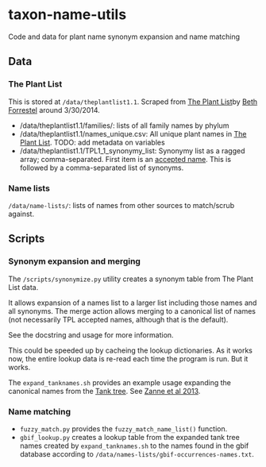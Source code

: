 taxon-name-utils
================

Code and data for plant name synonym expansion and name matching

## Data ##

### The Plant List ###

This is stored at `/data/theplantlist1.1`.  Scraped from [The Plant List][TPL]by [Beth Forrestel][ejforrestel] around 3/30/2014.

- /data/theplantlist1.1/families/: lists of all family names by phylum
- /data/theplantlist1.1/names_unique.csv: All unique plant names in [The Plant List][TPL].  TODO: add metadata on variables
- /data/theplantlist1.1/TPL1_1_synonymy_list: Synonymy list as a ragged array; comma-separated.  First item is an [accepted name][TPL-accepted].  This is followed by a comma-separated list of synonyms.


### Name lists ###

`/data/name-lists/`: lists of names from other sources to match/scrub against.

## Scripts ##

### Synonym expansion and merging ###

The `/scripts/synonymize.py` utility creates a synonym table from The Plant List data.

It allows expansion of a names list to a larger list including those names and all
synonyms. The merge action allows merging to a canonical list of names (not
necessarily TPL accepted names, although that is the default).

See the docstring and usage for more information.

This could be speeded up by cacheing the lookup dictionaries. As it works now,
the entire lookup data is re-read each time the program is run. But it works.

The `expand_tanknames.sh` provides an example usage expanding the canonical names from the [Tank tree][TankTree]. See [Zanne et al 2013][Zanne-etal-2013]. 

### Name matching ###

- `fuzzy_match.py` provides the `fuzzy_match_name_list()` function.
- `gbif_lookup.py` creates a lookup table from the expanded tank tree names created by `expand_tanknames.sh` to the names found in the gbif database according to `/data/names-lists/gbif-occurrences-names.txt`.


[ejforrestel]: https://github.com/ejforrestel
[TPL]: http://www.theplantlist.org/
[TPL-accepted]: http://www.theplantlist.org/1.1/about/#accepted
[TankTree]: http://datadryad.org/resource/doi:10.5061/dryad.63q27/3
[Zanne-etal-2013]: http://www.nature.com/nature/journal/v506/n7486/full/nature12872.html
